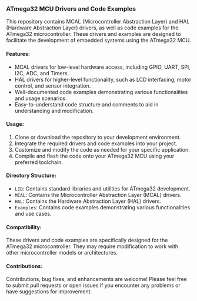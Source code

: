 ### ATmega32 MCU Drivers and Code Examples

This repository contains MCAL (Microcontroller Abstraction Layer) and HAL (Hardware Abstraction Layer) drivers, as well as code examples for the ATmega32 microcontroller. These drivers and examples are designed to facilitate the development of embedded systems using the ATmega32 MCU.

#### Features:
- MCAL drivers for low-level hardware access, including GPIO, UART, SPI, I2C, ADC, and Timers.
- HAL drivers for higher-level functionality, such as LCD interfacing, motor control, and sensor integration.
- Well-documented code examples demonstrating various functionalities and usage scenarios.
- Easy-to-understand code structure and comments to aid in understanding and modification.

#### Usage:
1. Clone or download the repository to your development environment.
2. Integrate the required drivers and code examples into your project.
3. Customize and modify the code as needed for your specific application.
4. Compile and flash the code onto your ATmega32 MCU using your preferred toolchain.

#### Directory Structure:
- `LIB`: Contains standard libraries and utilities for ATmega32 development.
- `MCAL`: Contains the Microcontroller Abstraction Layer (MCAL) drivers.
- `HAL`: Contains the Hardware Abstraction Layer (HAL) drivers.
- `Examples`: Contains code examples demonstrating various functionalities and use cases.

#### Compatibility:
These drivers and code examples are specifically designed for the ATmega32 microcontroller. They may require modification to work with other microcontroller models or architectures.

#### Contributions:
Contributions, bug fixes, and enhancements are welcome! Please feel free to submit pull requests or open issues if you encounter any problems or have suggestions for improvement.
